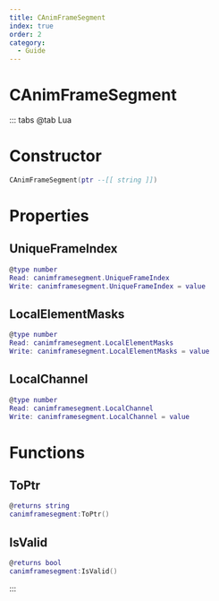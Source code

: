 ```yaml
---
title: CAnimFrameSegment
index: true
order: 2
category:
  - Guide
---
```


# CAnimFrameSegment

::: tabs
@tab Lua
# Constructor
```lua
CAnimFrameSegment(ptr --[[ string ]])
```
# Properties
## UniqueFrameIndex 
```lua
@type number
Read: canimframesegment.UniqueFrameIndex
Write: canimframesegment.UniqueFrameIndex = value
```
## LocalElementMasks 
```lua
@type number
Read: canimframesegment.LocalElementMasks
Write: canimframesegment.LocalElementMasks = value
```
## LocalChannel 
```lua
@type number
Read: canimframesegment.LocalChannel
Write: canimframesegment.LocalChannel = value
```
# Functions
## ToPtr
```lua
@returns string
canimframesegment:ToPtr()
```
## IsValid
```lua
@returns bool
canimframesegment:IsValid()
```

:::